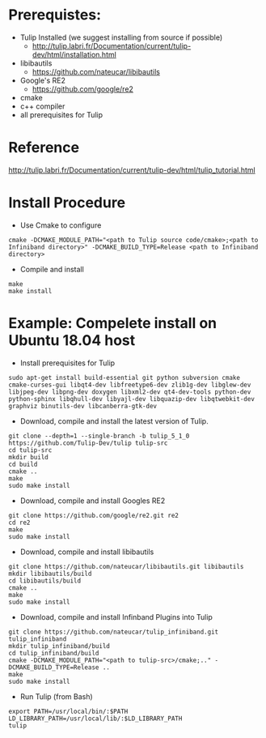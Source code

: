 # Prerequistes:
* Tulip Installed (we suggest installing from source if possible)
  * http://tulip.labri.fr/Documentation/current/tulip-dev/html/installation.html
* libibautils 
  * https://github.com/nateucar/libibautils
* Google's RE2
  * https://github.com/google/re2
* cmake
* c++ compiler
* all prerequisites for Tulip

# Reference
http://tulip.labri.fr/Documentation/current/tulip-dev/html/tulip_tutorial.html

# Install Procedure
* Use Cmake to configure
```
cmake -DCMAKE_MODULE_PATH="<path to Tulip source code/cmake>;<path to Infiniband directory>" -DCMAKE_BUILD_TYPE=Release <path to Infiniband directory>
```
* Compile and install
```
make
make install
```

# Example: Compelete install on Ubuntu 18.04 host
* Install prerequisites for Tulip
```
sudo apt-get install build-essential git python subversion cmake cmake-curses-gui libqt4-dev libfreetype6-dev zlib1g-dev libglew-dev libjpeg-dev libpng-dev doxygen libxml2-dev qt4-dev-tools python-dev python-sphinx libqhull-dev libyajl-dev libquazip-dev libqtwebkit-dev graphviz binutils-dev libcanberra-gtk-dev
```
* Download, compile and install the latest version of Tulip.
```
git clone --depth=1 --single-branch -b tulip_5_1_0 https://github.com/Tulip-Dev/tulip tulip-src
cd tulip-src
mkdir build
cd build
cmake ..
make
sudo make install
```
* Download, compile and install Googles RE2
```
git clone https://github.com/google/re2.git re2
cd re2
make
sudo make install
```
* Download, compile and install libibautils
```
git clone https://github.com/nateucar/libibautils.git libibautils
mkdir libibautils/build
cd libibautils/build
cmake ..
make
sudo make install
```
* Download, compile and install Infinband Plugins into Tulip
```
git clone https://github.com/nateucar/tulip_infiniband.git tulip_infiniband
mkdir tulip_infiniband/build
cd tulip_infiniband/build
cmake -DCMAKE_MODULE_PATH="<path to tulip-src>/cmake;.." -DCMAKE_BUILD_TYPE=Release ..
make
sudo make install
```
* Run Tulip (from Bash)
```
export PATH=/usr/local/bin/:$PATH LD_LIBRARY_PATH=/usr/local/lib/:$LD_LIBRARY_PATH
tulip
```
